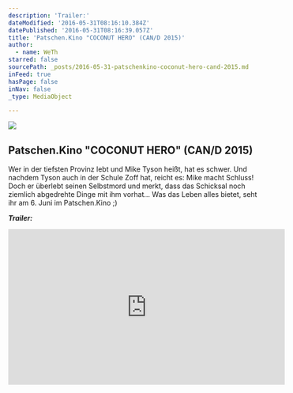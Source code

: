 ```yaml
---
description: 'Trailer:'
dateModified: '2016-05-31T08:16:10.384Z'
datePublished: '2016-05-31T08:16:39.057Z'
title: 'Patschen.Kino "COCONUT HERO" (CAN/D 2015)'
author:
  - name: WeTh
starred: false
sourcePath: _posts/2016-05-31-patschenkino-coconut-hero-cand-2015.md
inFeed: true
hasPage: false
inNav: false
_type: MediaObject

---
```

<article style=""><img src="https://the-grid-user-content.s3-us-west-2.amazonaws.com/fd30a93c-65aa-4cea-b7a8-3d4124b32e09.jpg" /><h1>Patschen.Kino "COCONUT HERO" (CAN/D 2015)</h1><p>Wer in der tiefsten Provinz lebt und Mike Tyson heißt, hat es schwer. Und nachdem Tyson auch in der Schule Zoff hat, reicht es: Mike macht Schluss! Doch er überlebt seinen Selbstmord und merkt, dass das Schicksal noch ziemlich abgedrehte Dinge mit ihm vorhat... Was das Leben alles bietet, seht ihr am 6. Juni im Patschen.Kino ;)</p></article>

_**Trailer:**_

<iframe width="560" height="315" src="https://www.youtube.com/embed/L5XizqFR\_zo" frameborder="0" allowfullscreen\></iframe\>